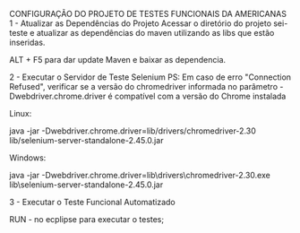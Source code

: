 CONFIGURAÇÃO DO PROJETO DE TESTES FUNCIONAIS DA AMERICANAS 
1 - Atualizar as Dependências do Projeto Acessar o diretório do projeto sei-teste e atualizar as dependências do maven
utilizando as libs que estão inseridas. 

ALT + F5 para dar update Maven e baixar as dependencia. 

2 - Executar o Servidor de Teste Selenium PS: Em caso de erro "Connection Refused", verificar se a versão do chromedriver informada no parâmetro -Dwebdriver.chrome.driver é compatível com a versão do Chrome instalada

Linux:

java -jar -Dwebdriver.chrome.driver=lib/drivers/chromedriver-2.30 lib/selenium-server-standalone-2.45.0.jar

Windows:

java -jar -Dwebdriver.chrome.driver=lib\drivers\chromedriver-2.30.exe lib\selenium-server-standalone-2.45.0.jar

3 - Executar o Teste Funcional Automatizado

RUN - no ecplipse para executar o testes;
